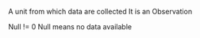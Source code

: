 A unit from which data are collected
It is an Observation 

Null != 0
Null means no data available

